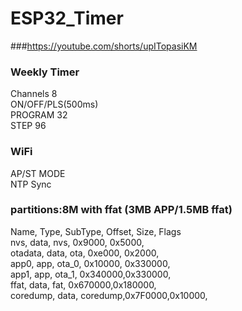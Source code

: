 # ESP32_Timer
###https://youtube.com/shorts/upITopasiKM
### Weekly Timer
Channels 8\
ON/OFF/PLS(500ms)\
PROGRAM 32\
STEP 96
### WiFi
AP/ST MODE\
NTP Sync
### partitions:8M with ffat (3MB APP/1.5MB ffat)
Name,   Type, SubType, Offset,  Size, Flags\
nvs,      data, nvs,     0x9000,  0x5000,\
otadata,  data, ota,     0xe000,  0x2000,\
app0,     app,  ota_0,   0x10000, 0x330000,\
app1,     app,  ota_1,   0x340000,0x330000,\
ffat,     data, fat,     0x670000,0x180000,\
coredump, data, coredump,0x7F0000,0x10000,
